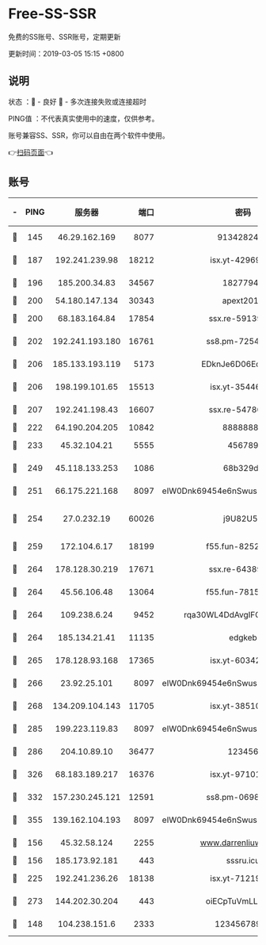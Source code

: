 # Free-SS-SSR

免费的SS账号、SSR账号，定期更新

更新时间：2019-03-05 15:15 +0800

## 说明

状态     ：🙂 - 良好 🙁 - 多次连接失败或连接超时

PING值   ：不代表真实使用中的速度，仅供参考。

账号兼容SS、SSR，你可以自由在两个软件中使用。

👉[扫码页面](https://liesauer.github.io/free-ss-ssr.github.io/)👈

## 账号

|-|PING|服务器|端口|密码|加密方式|区域|
|:----:|:----:|:-----:|-----:|:----:|:----:|:----:|
|🙂|145|46.29.162.169|8077|9134282479|aes-256-cfb|RU|
|🙂|187|192.241.239.98|18212|isx.yt-42969531|aes-256-cfb|US|
|🙂|196|185.200.34.83|34567|18277940|aes-256-cfb|US|
|🙂|200|54.180.147.134|30343|apext2019|chacha20|KR|
|🙂|200|68.183.164.84|17854|ssx.re-59139311|aes-256-cfb|US|
|🙂|202|192.241.193.180|16761|ss8.pm-72545882|aes-256-cfb|US|
|🙂|206|185.133.193.119|5173|EDknJe6D06EoWDaw|aes-256-cfb|US|
|🙂|206|198.199.101.65|15513|isx.yt-35446579|aes-256-cfb|US|
|🙂|207|192.241.198.43|16607|ssx.re-54780207|aes-256-cfb|US|
|🙂|222|64.190.204.205|10842|88888888|rc4-md5|US|
|🙂|233|45.32.104.21|5555|456789|aes-256-cfb|SG|
|🙂|249|45.118.133.253|1086|68b329da|aes-256-cfb|SG|
|🙂|251|66.175.221.168|8097|eIW0Dnk69454e6nSwuspv9DmS201tQ0D|aes-256-cfb|US|
|🙂|254|27.0.232.19|60026|j9U82U53|xchacha20-ietf-poly1305|HK|
|🙂|259|172.104.6.17|18199|f55.fun-82524174|aes-256-cfb|US|
|🙂|264|178.128.30.219|17671|ssx.re-64389778|aes-256-cfb|SG|
|🙂|264|45.56.106.48|13064|f55.fun-78155284|aes-256-cfb|US|
|🙂|264|109.238.6.24|9452|rqa30WL4DdAvgIFG6Fs3znzTa|aes-256-cfb|FR|
|🙂|264|185.134.21.41|11135|edgkeb|aes-256-cfb|GB|
|🙂|265|178.128.93.168|17365|isx.yt-60342023|aes-256-cfb|SG|
|🙂|266|23.92.25.101|8097|eIW0Dnk69454e6nSwuspv9DmS201tQ0D|aes-256-cfb|US|
|🙂|268|134.209.104.143|11705|isx.yt-38510096|aes-256-cfb|SG|
|🙂|285|199.223.119.83|8097|eIW0Dnk69454e6nSwuspv9DmS201tQ0D|aes-256-cfb|US|
|🙂|286|204.10.89.10|36477|123456|aes-256-cfb|US|
|🙂|326|68.183.189.217|16376|isx.yt-97101614|aes-256-cfb|SG|
|🙂|332|157.230.245.121|12591|ss8.pm-06983018|aes-256-cfb|SG|
|🙂|355|139.162.104.193|8097|eIW0Dnk69454e6nSwuspv9DmS201tQ0D|aes-256-cfb|JP|
|🙂|156|45.32.58.124|2255|www.darrenliuwei.com|aes-256-cfb|JP|
|🙂|156|185.173.92.181|443|sssru.icu|rc4-md5|RU|
|🙂|225|192.241.236.26|18138|isx.yt-71219423|aes-256-cfb|US|
|🙂|273|144.202.30.204|443|oiECpTuVmLLxk4Ts|aes-256-cfb|US|
|🙁|148|104.238.151.6|2333|12345678900|aes-256-cfb|JP|
